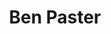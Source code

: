 ---
layout: post
title: Ben Paster
school: NYU
major: Major?
image: https://static.squarespace.com/static/50354720c4aa2d2d3150d3d8/t/527bbde7e4b0fe10defce165/1383841266094/ben-circle.jpg?format=300w
lego: /lib/img/people/lego/ben.jpg
position: Office Hours
positionURL: http://www.techatnyu.org/position
twitter: BenPaster
email: t@NYU email?
graduate: 2016
weight: 4
---